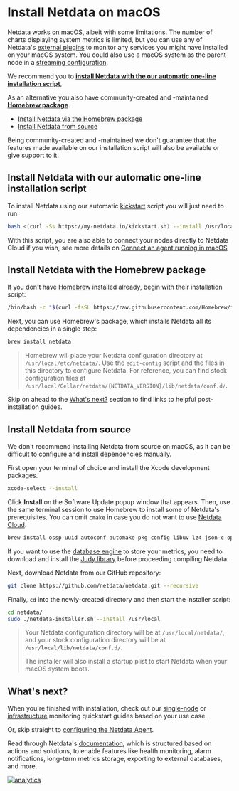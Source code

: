 <!--
title: "Install Netdata on macOS"
custom_edit_url: https://github.com/netdata/netdata/edit/master/packaging/installer/methods/macos.md
-->

# Install Netdata on macOS

Netdata works on macOS, albeit with some limitations. The number of charts displaying system metrics is limited, but you
can use any of Netdata's [external plugins](../../../collectors/plugins.d/README.md) to monitor any services you might
have installed on your macOS system. You could also use a macOS system as the parent node in a [streaming
configuration](/streaming/README.md).

We recommend you to **[install Netdata with the our automatic one-line installation script](#install-netdata-with-the-automatic-one-line-installation-script)**, 


As an alternative you also have community-created and -maintained [**Homebrew
package**](#install-netdata-with-the-homebrew-package). 

-   [Install Netdata via the Homebrew package](#install-netdata-with-the-homebrew-package)
-   [Install Netdata from source](#install-netdata-from-source)

Being community-created and -maintained we don't guarantee that the features made available on our installation script will also be available or give support to it.

## Install Netdata with our automatic one-line installation script

To install Netdata using our automatic [kickstart](/packaging/installer/#automatic-one-line-installation-script) script you will just need to run:

```bash
bash <(curl -Ss https://my-netdata.io/kickstart.sh) --install /usr/local/
```

With this script, you are also able to connect your nodes directly to Netdata Cloud if you wish, see more details on [Connect an agent running in macOS](/claim/README.md#connect-an-agent-running-in-macos)

## Install Netdata with the Homebrew package

If you don't have [Homebrew](https://brew.sh/) installed already, begin with their installation script:

```bash
/bin/bash -c "$(curl -fsSL https://raw.githubusercontent.com/Homebrew/install/master/install.sh)"
```

Next, you can use Homebrew's package, which installs Netdata all its dependencies in a single step:

```sh
brew install netdata
```

> Homebrew will place your Netdata configuration directory at `/usr/local/etc/netdata/`. Use the `edit-config` script
> and the files in this directory to configure Netdata. For reference, you can find stock configuration files at
> `/usr/local/Cellar/netdata/{NETDATA_VERSION}/lib/netdata/conf.d/`.

Skip on ahead to the [What's next?](#whats-next) section to find links to helpful post-installation guides.

## Install Netdata from source

We don't recommend installing Netdata from source on macOS, as it can be difficult to configure and install dependencies
manually.

First open your terminal of choice and install the Xcode development packages.

```bash
xcode-select --install
```

Click **Install** on the Software Update popup window that appears. Then, use the same terminal session to use Homebrew
to install some of Netdata's prerequisites. You can omit `cmake` in case you do not want to use 
[Netdata Cloud](https://learn.netdata.cloud/docs/cloud/).

```bash
brew install ossp-uuid autoconf automake pkg-config libuv lz4 json-c openssl@1.1 libtool cmake
```

If you want to use the [database engine](/database/engine/README.md) to store your metrics, you need to download
and install the [Judy library](https://sourceforge.net/projects/judy/) before proceeding compiling Netdata.

Next, download Netdata from our GitHub repository:

```bash
git clone https://github.com/netdata/netdata.git --recursive
```

Finally, `cd` into the newly-created directory and then start the installer script:

```bash
cd netdata/
sudo ./netdata-installer.sh --install /usr/local
```

> Your Netdata configuration directory will be at `/usr/local/netdata/`, and your stock configuration directory will
> be at **`/usr/local/lib/netdata/conf.d/`.**
>
> The installer will also install a startup plist to start Netdata when your macOS system boots.

## What's next?

When you're finished with installation, check out our [single-node](/docs/quickstart/single-node.md) or
[infrastructure](/docs/quickstart/infrastructure.md) monitoring quickstart guides based on your use case.

Or, skip straight to [configuring the Netdata Agent](/docs/configure/nodes.md).

Read through Netdata's [documentation](https://learn.netdata.cloud/docs), which is structured based on actions and
solutions, to enable features like health monitoring, alarm notifications, long-term metrics storage, exporting to
external databases, and more.

[![analytics](https://www.google-analytics.com/collect?v=1&aip=1&t=pageview&_s=1&ds=github&dr=https%3A%2F%2Fgithub.com%2Fnetdata%2Fnetdata&dl=https%3A%2F%2Fmy-netdata.io%2Fgithub%2Fpackaging%2Finstaller%2Fmethods%2Fmacos&_u=MAC~&cid=5792dfd7-8dc4-476b-af31-da2fdb9f93d2&tid=UA-64295674-3)](<>)
